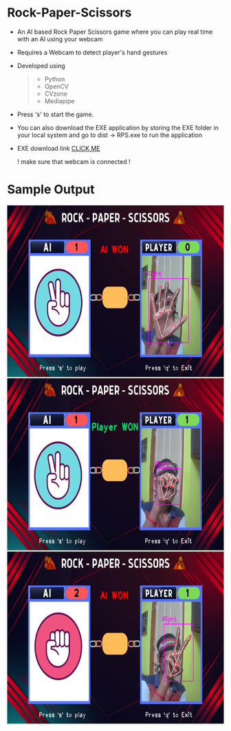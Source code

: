 # Rock-Paper-Scissors

- An AI based Rock Paper Scissors game where you can play real time with an AI using your webcam

- Requires a Webcam to detect player's hand gestures 

- Developed using 
  >- Python
  >- OpenCV
  >- CVzone
  >- Mediapipe
  
- Press 's' to start the game.

- You can also download the EXE application by storing the EXE folder in your local system and go to dist -> RPS.exe to run the application
 
- EXE download link [CLICK ME](https://www.mediafire.com/file/98yzjdhcqylfice/Rock-Paper-Scissors.rar/file)


  ! make sure that webcam is connected !

# Sample Output

<p align = "center">
  <img src = "https://github.com/0EnIgma1/Rock-Paper-Scissors/blob/master/demo.PNG" height = 400>
  <img src = "https://github.com/0EnIgma1/Rock-Paper-Scissors/blob/master/demo2.PNG" height = 400>
  <img src = "https://github.com/0EnIgma1/Rock-Paper-Scissors/blob/master/demo3.PNG" height = 400>
  </p>
